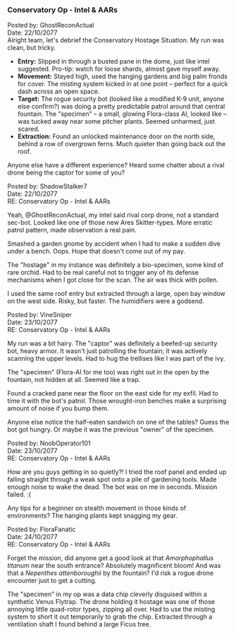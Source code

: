 ### **Conservatory Op \- Intel & AARs**

Posted by: GhostReconActual  
Date: 22/10/2077  
Alright team, let's debrief the Conservatory Hostage Situation. My run was clean, but tricky.

* **Entry:** Slipped in through a busted pane in the dome, just like intel suggested. Pro-tip: watch for loose shards, almost gave myself away.  
* **Movement:** Stayed high, used the hanging gardens and big palm fronds for cover. The misting system kicked in at one point – perfect for a quick dash across an open space.  
* **Target:** The rogue security bot (looked like a modified K-9 unit, anyone else confirm?) was doing a pretty predictable patrol around that central fountain. The "specimen" – a small, glowing Flora-class AI, looked like – was tucked away near some pitcher plants. Seemed unharmed, just scared.  
* **Extraction:** Found an unlocked maintenance door on the north side, behind a row of overgrown ferns. Much quieter than going back out the roof.

Anyone else have a different experience? Heard some chatter about a rival drone being the captor for some of you?

Posted by: ShadowStalker7  
Date: 22/10/2077  
RE: Conservatory Op \- Intel & AARs

Yeah, @GhostReconActual, my intel said rival corp drone, not a standard sec-bot. Looked like one of those new Ares Skitter-types. More erratic patrol pattern, made observation a real pain.

Smashed a garden gnome by accident when I had to make a sudden dive under a bench. Oops. Hope that doesn't come out of my pay.

The "hostage" in my instance was definitely a bio-specimen, some kind of rare orchid. Had to be real careful not to trigger any of its defense mechanisms when I got close for the scan. The air was thick with pollen.

I used the same roof entry but extracted through a large, open bay window on the west side. Risky, but faster. The humidifiers were a godsend.

Posted by: VineSniper  
Date: 23/10/2077  
RE: Conservatory Op \- Intel & AARs

My run was a bit hairy. The "captor" was definitely a beefed-up security bot, heavy armor. It wasn't just patrolling the fountain; it was actively scanning the upper levels. Had to hug the trellises like I was part of the ivy.

The "specimen" (Flora-AI for me too) was right out in the open by the fountain, not hidden at all. Seemed like a trap.

Found a cracked pane near the floor on the east side for my exfil. Had to time it with the bot's patrol. Those wrought-iron benches make a surprising amount of noise if you bump them.

Anyone else notice the half-eaten sandwich on one of the tables? Guess the bot got hungry. Or maybe it was the previous "owner" of the specimen.

Posted by: NoobOperator101  
Date: 23/10/2077  
RE: Conservatory Op \- Intel & AARs

How are you guys getting in so quietly?\! I tried the roof panel and ended up falling straight through a weak spot onto a pile of gardening tools. Made enough noise to wake the dead. The bot was on me in seconds. Mission failed. :(

Any tips for a beginner on stealth movement in those kinds of environments? The hanging plants kept snagging my gear.

Posted by: FloraFanatic  
Date: 24/10/2077  
RE: Conservatory Op \- Intel & AARs

Forget the mission, did anyone get a good look at that *Amorphophallus titanum* near the south entrance? Absolutely magnificent bloom\! And was that a *Nepenthes attenboroughii* by the fountain? I'd risk a rogue drone encounter just to get a cutting.

The "specimen" in my op was a data chip cleverly disguised within a synthetic Venus Flytrap. The drone holding it hostage was one of those annoying little quad-rotor types, zipping all over. Had to use the misting system to short it out temporarily to grab the chip. Extracted through a ventilation shaft I found behind a large Ficus tree.